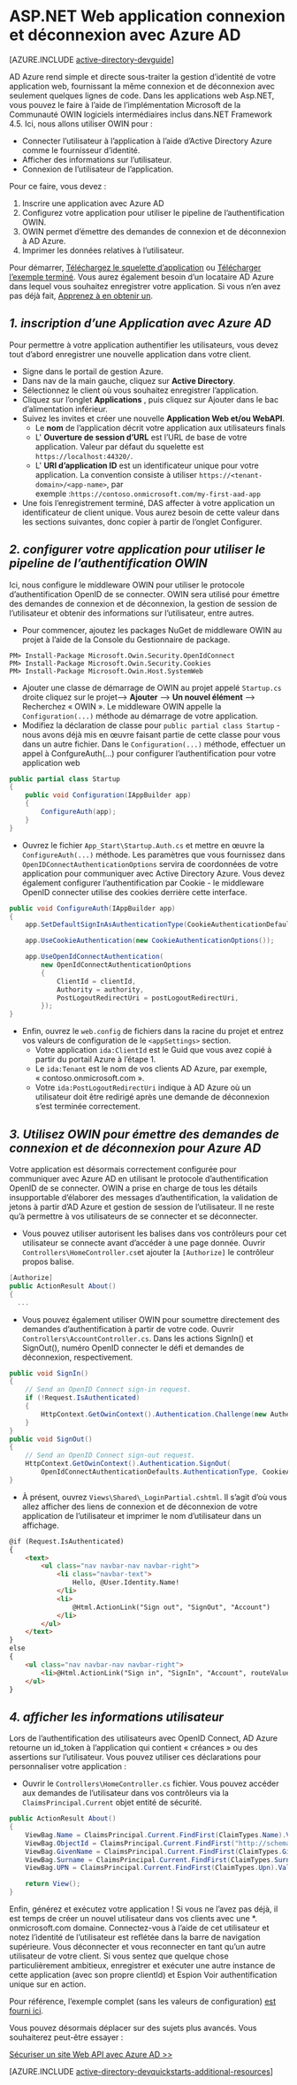 <properties
    pageTitle=".NET AD Azure route | Microsoft Azure"
    description="Comment créer une application Web MVC .NET qui s’intègre avec Azure AD pour l’ouverture de session."
    services="active-directory"
    documentationCenter=".net"
    authors="dstrockis"
    manager="mbaldwin"
    editor=""/>

<tags
    ms.service="active-directory"
    ms.workload="identity"
    ms.tgt_pltfrm="na"
    ms.devlang="dotnet"
    ms.topic="article"
    ms.date="09/16/2016"
    ms.author="dastrock"/>

# <a name="aspnet-web-app-sign-in--sign-out-with-azure-ad"></a>ASP.NET Web application connexion et déconnexion avec Azure AD

[AZURE.INCLUDE [active-directory-devguide](../../includes/active-directory-devguide.md)]

AD Azure rend simple et directe sous-traiter la gestion d’identité de votre application web, fournissant la même connexion et de déconnexion avec seulement quelques lignes de code.  Dans les applications web Asp.NET, vous pouvez le faire à l’aide de l’implémentation Microsoft de la Communauté OWIN logiciels intermédiaires inclus dans.NET Framework 4.5.  Ici, nous allons utiliser OWIN pour :
-   Connecter l’utilisateur à l’application à l’aide d’Active Directory Azure comme le fournisseur d’identité.
-   Afficher des informations sur l’utilisateur.
-   Connexion de l’utilisateur de l’application.

Pour ce faire, vous devez :

1. Inscrire une application avec Azure AD
2. Configurez votre application pour utiliser le pipeline de l’authentification OWIN.
3. OWIN permet d’émettre des demandes de connexion et de déconnexion à AD Azure.
4. Imprimer les données relatives à l’utilisateur.

Pour démarrer, [Téléchargez le squelette d’application](https://github.com/AzureADQuickStarts/WebApp-OpenIdConnect-DotNet/archive/skeleton.zip) ou [Télécharger l’exemple terminé](https://github.com/AzureADQuickStarts/WebApp-OpenIdConnect-DotNet/archive/complete.zip).  Vous aurez également besoin d’un locataire AD Azure dans lequel vous souhaitez enregistrer votre application.  Si vous n’en avez pas déjà fait, [Apprenez à en obtenir un](active-directory-howto-tenant.md).

## <a name="1--register-an-application-with-azure-ad"></a>*1. inscription d’une Application avec Azure AD*
Pour permettre à votre application authentifier les utilisateurs, vous devez tout d’abord enregistrer une nouvelle application dans votre client.

- Signe dans le portail de gestion Azure.
- Dans nav de la main gauche, cliquez sur **Active Directory**.
- Sélectionnez le client où vous souhaitez enregistrer l’application.
- Cliquez sur l’onglet **Applications** , puis cliquez sur Ajouter dans le bac d’alimentation inférieur.
- Suivez les invites et créer une nouvelle **Application Web et/ou WebAPI**.
    - Le **nom** de l’application décrit votre application aux utilisateurs finals
    -   L' **Ouverture de session d’URL** est l’URL de base de votre application.  Valeur par défaut du squelette est `https://localhost:44320/`.
    - L' **URI d’application ID** est un identificateur unique pour votre application.  La convention consiste à utiliser `https://<tenant-domain>/<app-name>`, par exemple :`https://contoso.onmicrosoft.com/my-first-aad-app`
- Une fois l’enregistrement terminé, DAS affecter à votre application un identificateur de client unique.  Vous aurez besoin de cette valeur dans les sections suivantes, donc copier à partir de l’onglet Configurer.

## <a name="2-set-up-your-app-to-use-the-owin-authentication-pipeline"></a>*2. configurer votre application pour utiliser le pipeline de l’authentification OWIN*
Ici, nous configure le middleware OWIN pour utiliser le protocole d’authentification OpenID de se connecter.  OWIN sera utilisé pour émettre des demandes de connexion et de déconnexion, la gestion de session de l’utilisateur et obtenir des informations sur l’utilisateur, entre autres.

-   Pour commencer, ajoutez les packages NuGet de middleware OWIN au projet à l’aide de la Console du Gestionnaire de package.

```
PM> Install-Package Microsoft.Owin.Security.OpenIdConnect
PM> Install-Package Microsoft.Owin.Security.Cookies
PM> Install-Package Microsoft.Owin.Host.SystemWeb
```

-   Ajouter une classe de démarrage de OWIN au projet appelé `Startup.cs` droite cliquez sur le projet--> **Ajouter** --> **Un nouvel élément** --> Recherchez « OWIN ».  Le middleware OWIN appelle la `Configuration(...)` méthode au démarrage de votre application.
-   Modifiez la déclaration de classe pour `public partial class Startup` -nous avons déjà mis en œuvre faisant partie de cette classe pour vous dans un autre fichier.  Dans le `Configuration(...)` méthode, effectuer un appel à ConfgureAuth(...) pour configurer l’authentification pour votre application web  

```C#
public partial class Startup
{
    public void Configuration(IAppBuilder app)
    {
        ConfigureAuth(app);
    }
}
```

-   Ouvrez le fichier `App_Start\Startup.Auth.cs` et mettre en œuvre la `ConfigureAuth(...)` méthode.  Les paramètres que vous fournissez dans `OpenIDConnectAuthenticationOptions` servira de coordonnées de votre application pour communiquer avec Active Directory Azure.  Vous devez également configurer l’authentification par Cookie - le middleware OpenID connecter utilise des cookies derrière cette interface.

```C#
public void ConfigureAuth(IAppBuilder app)
{
    app.SetDefaultSignInAsAuthenticationType(CookieAuthenticationDefaults.AuthenticationType);

    app.UseCookieAuthentication(new CookieAuthenticationOptions());

    app.UseOpenIdConnectAuthentication(
        new OpenIdConnectAuthenticationOptions
        {
            ClientId = clientId,
            Authority = authority,
            PostLogoutRedirectUri = postLogoutRedirectUri,
        });
}
```

-   Enfin, ouvrez le `web.config` de fichiers dans la racine du projet et entrez vos valeurs de configuration de le `<appSettings>` section.
    -   Votre application `ida:ClientId` est le Guid que vous avez copié à partir du portail Azure à l’étape 1.
    -   Le `ida:Tenant` est le nom de vos clients AD Azure, par exemple, « contoso.onmicrosoft.com ».
    -   Votre `ida:PostLogoutRedirectUri` indique à AD Azure où un utilisateur doit être redirigé après une demande de déconnexion s’est terminée correctement.

## <a name="3-use-owin-to-issue-sign-in-and-sign-out-requests-to-azure-ad"></a>*3. Utilisez OWIN pour émettre des demandes de connexion et de déconnexion pour Azure AD*
Votre application est désormais correctement configurée pour communiquer avec Azure AD en utilisant le protocole d’authentification OpenID de se connecter.  OWIN a prise en charge de tous les détails insupportable d’élaborer des messages d’authentification, la validation de jetons à partir d’AD Azure et gestion de session de l’utilisateur.  Il ne reste qu’à permettre à vos utilisateurs de se connecter et se déconnecter.

- Vous pouvez utiliser autorisent les balises dans vos contrôleurs pour cet utilisateur se connecte avant d’accéder à une page donnée.  Ouvrir `Controllers\HomeController.cs`et ajouter la `[Authorize]` le contrôleur propos balise.

```C#
[Authorize]
public ActionResult About()
{
  ...
```

-   Vous pouvez également utiliser OWIN pour soumettre directement des demandes d’authentification à partir de votre code.  Ouvrir `Controllers\AccountController.cs`.  Dans les actions SignIn() et SignOut(), numéro OpenID connecter le défi et demandes de déconnexion, respectivement.

```C#
public void SignIn()
{
    // Send an OpenID Connect sign-in request.
    if (!Request.IsAuthenticated)
    {
        HttpContext.GetOwinContext().Authentication.Challenge(new AuthenticationProperties { RedirectUri = "/" }, OpenIdConnectAuthenticationDefaults.AuthenticationType);
    }
}
public void SignOut()
{
    // Send an OpenID Connect sign-out request.
    HttpContext.GetOwinContext().Authentication.SignOut(
        OpenIdConnectAuthenticationDefaults.AuthenticationType, CookieAuthenticationDefaults.AuthenticationType);
}
```

-   À présent, ouvrez `Views\Shared\_LoginPartial.cshtml`.  Il s’agit d’où vous allez afficher des liens de connexion et de déconnexion de votre application de l’utilisateur et imprimer le nom d’utilisateur dans un affichage.

```HTML
@if (Request.IsAuthenticated)
{
    <text>
        <ul class="nav navbar-nav navbar-right">
            <li class="navbar-text">
                Hello, @User.Identity.Name!
            </li>
            <li>
                @Html.ActionLink("Sign out", "SignOut", "Account")
            </li>
        </ul>
    </text>
}
else
{
    <ul class="nav navbar-nav navbar-right">
        <li>@Html.ActionLink("Sign in", "SignIn", "Account", routeValues: null, htmlAttributes: new { id = "loginLink" })</li>
    </ul>
}
```

## <a name="4--display-user-information"></a>*4. afficher les informations utilisateur*
Lors de l’authentification des utilisateurs avec OpenID Connect, AD Azure retourne un id_token à l’application qui contient « créances » ou des assertions sur l’utilisateur.  Vous pouvez utiliser ces déclarations pour personnaliser votre application :

- Ouvrir le `Controllers\HomeController.cs` fichier.  Vous pouvez accéder aux demandes de l’utilisateur dans vos contrôleurs via la `ClaimsPrincipal.Current` objet entité de sécurité.

```C#
public ActionResult About()
{
    ViewBag.Name = ClaimsPrincipal.Current.FindFirst(ClaimTypes.Name).Value;
    ViewBag.ObjectId = ClaimsPrincipal.Current.FindFirst("http://schemas.microsoft.com/identity/claims/objectidentifier").Value;
    ViewBag.GivenName = ClaimsPrincipal.Current.FindFirst(ClaimTypes.GivenName).Value;
    ViewBag.Surname = ClaimsPrincipal.Current.FindFirst(ClaimTypes.Surname).Value;
    ViewBag.UPN = ClaimsPrincipal.Current.FindFirst(ClaimTypes.Upn).Value;

    return View();
}
```

Enfin, générez et exécutez votre application !  Si vous ne l’avez pas déjà, il est temps de créer un nouvel utilisateur dans vos clients avec une *. onmicrosoft.com domaine.  Connectez-vous à l’aide de cet utilisateur et notez l’identité de l’utilisateur est reflétée dans la barre de navigation supérieure.  Vous déconnecter et vous reconnecter en tant qu’un autre utilisateur de votre client.  Si vous sentez que quelque chose particulièrement ambitieux, enregistrer et exécuter une autre instance de cette application (avec son propre clientId) et Espion Voir authentification unique sur en action.

Pour référence, l’exemple complet (sans les valeurs de configuration) [est fourni ici](https://github.com/AzureADQuickStarts/WebApp-OpenIdConnect-DotNet/archive/complete.zip).  

Vous pouvez désormais déplacer sur des sujets plus avancés.  Vous souhaiterez peut-être essayer :

[Sécuriser un site Web API avec Azure AD >>](active-directory-devquickstarts-webapi-dotnet.md)

[AZURE.INCLUDE [active-directory-devquickstarts-additional-resources](../../includes/active-directory-devquickstarts-additional-resources.md)]
